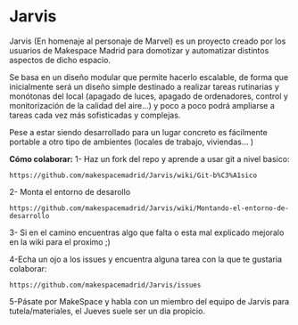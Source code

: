 # Jarvis
Jarvis (En homenaje al personaje de Marvel) es un proyecto creado por los usuarios de Makespace Madrid para domotizar y automatizar distintos aspectos de dicho espacio.

Se basa en un diseño modular que permite hacerlo escalable, de forma que inicialmente será un diseño simple destinado a realizar tareas rutinarias y monótonas del local (apagado de luces, apagado de ordenadores, control y monitorización de la calidad del aire...) y poco a poco podrá ampliarse a tareas cada vez más sofisticadas y complejas.

Pese a estar siendo desarrollado para un lugar concreto es fácilmente portable a otro tipo de ambientes (locales de trabajo, viviendas... )


**Cómo colaborar:**
1- Haz un fork del repo y aprende a usar git a nivel basico:

    https://github.com/makespacemadrid/Jarvis/wiki/Git-b%C3%A1sico

2- Monta el entorno de desarollo

    https://github.com/makespacemadrid/Jarvis/wiki/Montando-el-entorno-de-desarrollo

3- Si en el camino encuentras algo que falta o esta mal explicado mejoralo en la wiki para el proximo ;)

4-Echa un ojo a los issues y encuentra alguna tarea con la que te gustaria colaborar:

    https://github.com/makespacemadrid/Jarvis/issues

5-Pásate por MakeSpace y habla con un miembro del equipo de Jarvis para tutela/materiales, el Jueves suele ser un dia propicio.
